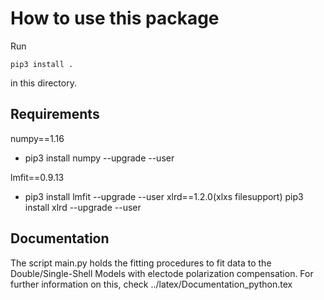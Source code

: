 How to use this package
=======================

Run
```
pip3 install .
```
in this directory.

Requirements
------------

numpy==1.16
* pip3 install numpy --upgrade --user

lmfit==0.9.13
* pip3 install lmfit --upgrade --user 
xlrd==1.2.0(xlxs filesupport)
  pip3 install xlrd --upgrade --user

Documentation
-------------

The script main.py holds the fitting procedures to fit data to the Double/Single-Shell Models with
electode polarization compensation. For further information on this, check ../latex/Documentation_python.tex



